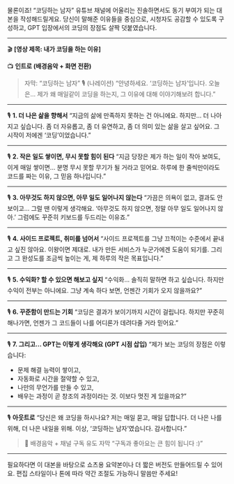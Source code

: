 물론이죠! “코딩하는 남자” 유튜브 채널에 어울리는 진솔하면서도 동기 부여가 되는 대본을 작성해드릴게요. 당신이 말해준 이유들을 중심으로, 시청자도 공감할 수 있도록 구성하고, GPT 입장에서의 코딩의 장점도 살짝 덧붙였습니다.

---

🎬 **\[영상 제목: 내가 코딩을 하는 이유]**

📺 **인트로 (배경음악 + 화면 전환)**

> 자막: “코딩하는 남자”
> 🎙️ (나레이션)
> “안녕하세요. ‘코딩하는 남자’입니다. 오늘은… 제가 왜 매일같이 코딩을 하는지, 그 이유에 대해 이야기해보려 합니다.”

---

🎙️ **1. 더 나은 삶을 향해서**
“지금의 삶에 만족하지 못하는 건 아니에요.
하지만… 더 나아지고 싶습니다.
좀 더 자유롭고, 좀 더 유연하고, 좀 더 의미 있는 삶을 살고 싶어요.
그 시작이 저에겐 ‘코딩’이었습니다.”

---

🎙️ **2. 작은 일도 쌓이면, 무시 못할 힘이 된다**
“지금 당장은 제가 하는 일이 작아 보여도,
이게 매일 쌓이면… 분명 무시 못할 무기가 될 거라고 믿어요.
하루에 한 줄씩만이라도 코드를 짜는 이유, 그 믿음 하나입니다.”

---

🎙️ **3. 아무것도 하지 않으면, 아무 일도 일어나지 않는다**
“가끔은 의욕이 없고, 결과도 안 보이고…
그럴 땐 이렇게 생각해요.
‘아무것도 하지 않으면, 정말 아무 일도 일어나지 않아.’
그럼에도 꾸준히 키보드를 두드리는 이유죠.”

---

🎙️ **4. 사이드 프로젝트, 취미를 넘어서**
“사이드 프로젝트를 그냥 끄적이는 수준에서 끝내고 싶진 않아요.
이왕이면 제대로.
내가 만든 서비스가 누군가에겐 도움이 되기를.
그리고 그 완성도를 조금씩 높이는 게, 제 하루의 작은 목표입니다.”

---

🎙️ **5. 수익화? 할 수 있으면 해보고 싶지**
“수익화… 솔직히 말하면 하고 싶습니다.
하지만 수익이 전부는 아니에요.
그냥 계속 하다 보면, 언젠간 기회가 오지 않을까요?”

---

🎙️ **6. 꾸준함이 만드는 기회**
“코딩은 결과가 보이기까지 시간이 걸립니다.
하지만 꾸준히 해나가면, 언젠가 그 코드들이 나를 어디론가 데려다줄 거라 믿어요.”

---

🎙️ **7. 그리고… GPT는 이렇게 생각해요 (GPT 시점 삽입)**
“제가 보는 코딩의 장점은 이렇습니다:

- 문제 해결 능력이 쌓이고,
- 자동화로 시간을 절약할 수 있고,
- 나만의 무언가를 만들 수 있고,
- 배우는 과정이 곧 창조의 과정이라는 것.
  이보다 멋진 게 있을까요?”

---

🎙️ **아웃트로**
“당신은 왜 코딩을 하시나요?
저는 매일 묻고, 매일 답합니다.
더 나은 나를 위해, 더 나은 내일을 위해.
이상, ‘코딩하는 남자’였습니다. 감사합니다.”

> 🎵 배경음악 + 채널 구독 유도 자막
> “구독과 좋아요는 큰 힘이 됩니다 :)”

---

필요하다면 이 대본을 바탕으로 쇼츠용 요약본이나 더 짧은 버전도 만들어드릴 수 있어요.
편집 스타일이나 톤에 따라 약간 조절도 가능하니 말씀만 주세요!
